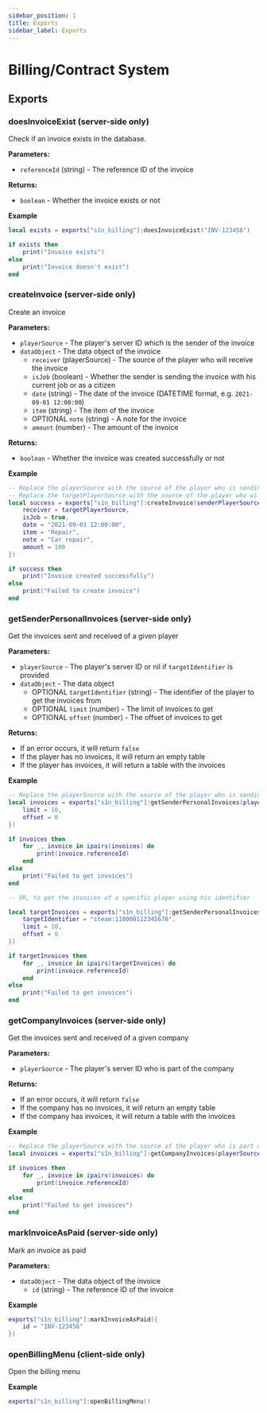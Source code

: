 ```yaml
---
sidebar_position: 1
title: Exports
sidebar_label: Exports
---
```


# Billing/Contract System
## Exports

### doesInvoiceExist (server-side only)
Check if an invoice exists in the database.

**Parameters:**
- `referenceId` (string) - The reference ID of the invoice

**Returns:**
- `boolean` - Whether the invoice exists or not

**Example**
```lua
local exists = exports["s1n_billing"]:doesInvoiceExist("INV-123456")

if exists then
    print("Invoice exists")
else
    print("Invoice doesn't exist")
end
```

### createInvoice (server-side only)
Create an invoice

**Parameters:**
- `playerSource` - The player's server ID which is the sender of the invoice
- `dataObject` - The data object of the invoice
  - `receiver` (playerSource) - The source of the player who will receive the invoice
  - `isJob` (boolean) - Whether the sender is sending the invoice with his current job or as a citizen
  - `date` (string) - The date of the invoice (DATETIME format, e.g. `2021-09-01 12:00:00`)
  - `item` (string) - The item of the invoice
  - OPTIONAL `note` (string) - A note for the invoice
  - `amount` (number) - The amount of the invoice

**Returns:**
- `boolean` - Whether the invoice was created successfully or not

**Example**
```lua
-- Replace the playerSource with the source of the player who is sending the invoice
-- Replace the targetPlayerSource with the source of the player who will receive the invoice
local success = exports["s1n_billing"]:createInvoice(senderPlayerSource, {
    receiver = targetPlayerSource,
    isJob = true,
    date = "2021-09-01 12:00:00",
    item = "Repair",
    note = "Car repair",
    amount = 100
})

if success then
    print("Invoice created successfully")
else
    print("Failed to create invoice")
end
```

### getSenderPersonalInvoices (server-side only)
Get the invoices sent and received of a given player

**Parameters:**
- `playerSource` - The player's server ID or nil if `targetIdentifier` is provided
- `dataObject` - The data object 
  - OPTIONAL `targetIdentifier` (string) - The identifier of the player to get the invoices from
  - OPTIONAL `limit` (number) - The limit of invoices to get
  - OPTIONAL `offset` (number) - The offset of invoices to get

**Returns:**
- If an error occurs, it will return `false`
- If the player has no invoices, it will return an empty table
- If the player has invoices, it will return a table with the invoices

**Example**
```lua
-- Replace the playerSource with the source of the player who is sending the invoice
local invoices = exports["s1n_billing"]:getSenderPersonalInvoices(playerSource, {
    limit = 10,
    offset = 0
})

if invoices then
    for _, invoice in ipairs(invoices) do
        print(invoice.referenceId)
    end
else
    print("Failed to get invoices")
end

-- OR, to get the invoices of a specific player using his identifier

local targetInvoices = exports["s1n_billing"]:getSenderPersonalInvoices(nil, {
    targetIdentifier = "steam:110000112345678",
    limit = 10,
    offset = 0
})

if targetInvoices then
    for _, invoice in ipairs(targetInvoices) do
        print(invoice.referenceId)
    end
else
    print("Failed to get invoices")
end
```

### getCompanyInvoices (server-side only)
Get the invoices sent and received of a given company

**Parameters:**
- `playerSource` - The player's server ID who is part of the company

**Returns:**
- If an error occurs, it will return `false`
- If the company has no invoices, it will return an empty table
- If the company has invoices, it will return a table with the invoices

**Example**
```lua
-- Replace the playerSource with the source of the player who is part of the company
local invoices = exports["s1n_billing"]:getCompanyInvoices(playerSource)

if invoices then
    for _, invoice in ipairs(invoices) do
        print(invoice.referenceId)
    end
else
    print("Failed to get invoices")
end
```

### markInvoiceAsPaid (server-side only)
Mark an invoice as paid

**Parameters:**
- `dataObject` - The data object of the invoice
  - `id` (string) - The reference ID of the invoice

**Example**
```lua
exports["s1n_billing"]:markInvoiceAsPaid({
    id = "INV-123456"
})
```

### openBillingMenu (client-side only)
Open the billing menu

**Example**
```lua
exports["s1n_billing"]:openBillingMenu()
```